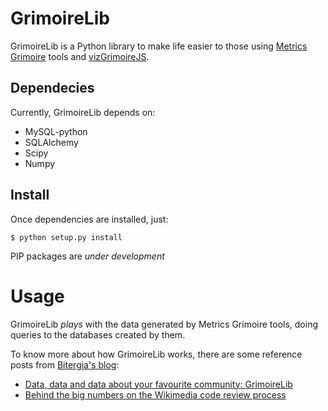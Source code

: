 # GrimoireLib

GrimoireLib is a Python library to make life easier to those using [Metrics Grimoire](http://metricsgrimoire.github.io/) tools and [vizGrimoireJS](https://github.com/VizGrimoire/VizGrimoireJS).

## Dependecies

Currently, GrimoireLib depends on:
- MySQL-python
- SQLAlchemy
- Scipy
- Numpy

## Install

Once dependencies are installed, just:

<pre><code>$ python setup.py install</code></pre>

PIP packages are _under development_

# Usage

GrimoireLib _plays_ with the data generated by Metrics Grimoire tools, doing queries to the databases created by them.

To know more about how GrimoireLib works, there are some reference posts from [Bitergia's blog](http://blog.bitergia.com):
- [Data, data and data about your favourite community: GrimoireLib](http://blog.bitergia.com/2015/02/25/data-data-data-about-your-favourite-community/)
- [Behind the big numbers on the Wikimedia code review process](http://blog.bitergia.com/2015/03/17/behind-the-big-numbers-on-the-wikimedia-code-review-process/)
